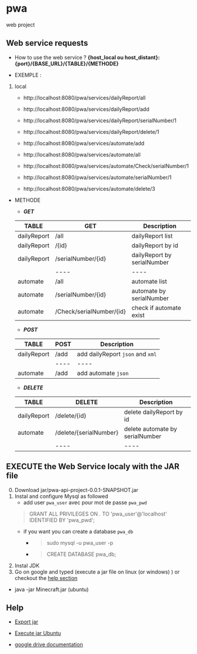 # pwa
web project 

## Web service requests

- How to use the web service ?
    **{host_local ou host_distant}:{port}/{BASE_URL}/{TABLE}/{METHODE}**

- EXEMPLE :
1. local
    * http://localhost:8080/pwa/services/dailyReport/all
    * http://localhost:8080/pwa/services/dailyReport/add
    * http://localhost:8080/pwa/services/dailyReport/serialNumber/1
    * http://localhost:8080/pwa/services/dailyReport/delete/1
    
    * http://localhost:8080/pwa/services/automate/add
    * http://localhost:8080/pwa/services/automate/all
    * http://localhost:8080/pwa/services/automate/Check/serialNumber/1
    * http://localhost:8080/pwa/services/automate/serialNumber/1
    * http://localhost:8080/pwa/services/automate/delete/3
  

- METHODE
    * ***GET***

    | TABLE | GET                   | Description               | 
    | ----  | ----                  | ----                      |
    |dailyReport	| /all               | dailyReport list         |
    |dailyReport	| /{id}              |  dailyReport by id       |
    |dailyReport	| /serialNumber/{id} | dailyReport by serialNumber |
    |    	| ----                  | ----                      |
    |automate   	| /all                  | automate list              |
    |automate	| /serialNumber/{id}    | automate by serialNumber |
    |automate	| /Check/serialNumber/{id} | check if automate exist |
    
    * ***POST***

    | TABLE | POST                  | Description               | 
    | ----  | ----                  | ----                      |
    |dailyReport	| /add                 | add dailyReport `json` and `xml`  |
    |	            | ----                  | ----                      |
    |automate	| /add                 | add automate `json`  |
    
     
    * ***DELETE***

    | TABLE | DELETE                  | Description               | 
    | ----  | ----                  | ----                      |
    |dailyReport	| /delete/{id}         | delete dailyReport by id  |
    |automate   	| /delete/{serialNumber} | delete automate by serialNumber  |
    |	            | ----                  | ----                      |

## EXECUTE the Web Service localy with the JAR file

0. Download jar/pwa-api-project-0.0.1-SNAPSHOT.jar
1. Instal and configure Mysql as followed
    * add user `pwa_user` avec pour mot de passe `pwa_pwd` 
     >GRANT ALL PRIVILEGES ON *.* TO 'pwa_user'@'localhost' IDENTIFIED BY 'pwa_pwd';
    * if you want you can create a database `pwa_db`
        - >sudo mysql -u pwa_user -p
        - >CREATE DATABASE pwa_db;
2. Instal JDK
3. Go on google and typed (execute a jar file on linux (or windows) ) or checkout the [help section ](#Help)
* java -jar Minecraft.jar (ubuntu)

## Help

* [Export jar](https://www.youtube.com/watch?v=qDTUYkaXAEc)
* [Execute jar Ubuntu](https://askubuntu.com/questions/101746/how-can-i-execute-a-jar-file-from-the-terminal)

* [google drive documentation](https://drive.google.com/drive/folders/1PR4mM98NHjPSkyEAsH8Las0ueLAN4RAo?usp=sharing)
